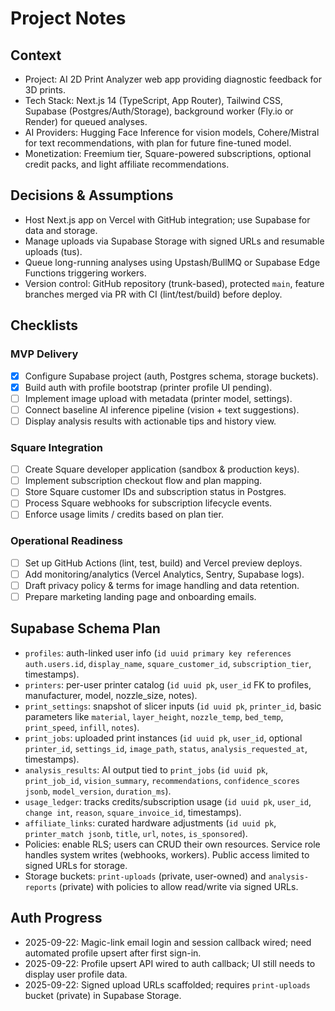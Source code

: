 ﻿# Project Notes

## Context
- Project: AI 2D Print Analyzer web app providing diagnostic feedback for 3D prints.
- Tech Stack: Next.js 14 (TypeScript, App Router), Tailwind CSS, Supabase (Postgres/Auth/Storage), background worker (Fly.io or Render) for queued analyses.
- AI Providers: Hugging Face Inference for vision models, Cohere/Mistral for text recommendations, with plan for future fine-tuned model.
- Monetization: Freemium tier, Square-powered subscriptions, optional credit packs, and light affiliate recommendations.

## Decisions & Assumptions
- Host Next.js app on Vercel with GitHub integration; use Supabase for data and storage.
- Manage uploads via Supabase Storage with signed URLs and resumable uploads (tus).
- Queue long-running analyses using Upstash/BullMQ or Supabase Edge Functions triggering workers.
- Version control: GitHub repository (trunk-based), protected `main`, feature branches merged via PR with CI (lint/test/build) before deploy.

## Checklists

### MVP Delivery
- [x] Configure Supabase project (auth, Postgres schema, storage buckets).
- [x] Build auth with profile bootstrap (printer profile UI pending).
- [ ] Implement image upload with metadata (printer model, settings).
- [ ] Connect baseline AI inference pipeline (vision + text suggestions).
- [ ] Display analysis results with actionable tips and history view.

### Square Integration
- [ ] Create Square developer application (sandbox & production keys).
- [ ] Implement subscription checkout flow and plan mapping.
- [ ] Store Square customer IDs and subscription status in Postgres.
- [ ] Process Square webhooks for subscription lifecycle events.
- [ ] Enforce usage limits / credits based on plan tier.

### Operational Readiness
- [ ] Set up GitHub Actions (lint, test, build) and Vercel preview deploys.
- [ ] Add monitoring/analytics (Vercel Analytics, Sentry, Supabase logs).
- [ ] Draft privacy policy & terms for image handling and data retention.
- [ ] Prepare marketing landing page and onboarding emails.

## Supabase Schema Plan
- `profiles`: auth-linked user info (`id uuid primary key references auth.users.id`, `display_name`, `square_customer_id`, `subscription_tier`, timestamps).
- `printers`: per-user printer catalog (`id uuid pk`, `user_id` FK to profiles, manufacturer, model, nozzle_size, notes).
- `print_settings`: snapshot of slicer inputs (`id uuid pk`, `printer_id`, basic parameters like `material`, `layer_height`, `nozzle_temp`, `bed_temp`, `print_speed`, `infill`, `notes`).
- `print_jobs`: uploaded print instances (`id uuid pk`, `user_id`, optional `printer_id`, `settings_id`, `image_path`, `status`, `analysis_requested_at`, timestamps).
- `analysis_results`: AI output tied to `print_jobs` (`id uuid pk`, `print_job_id`, `vision_summary`, `recommendations`, `confidence_scores jsonb`, `model_version`, `duration_ms`).
- `usage_ledger`: tracks credits/subscription usage (`id uuid pk`, `user_id`, `change int`, `reason`, `square_invoice_id`, timestamps).
- `affiliate_links`: curated hardware adjustments (`id uuid pk`, `printer_match jsonb`, `title`, `url`, `notes`, `is_sponsored`).
- Policies: enable RLS; users can CRUD their own resources. Service role handles system writes (webhooks, workers). Public access limited to signed URLs for storage.
- Storage buckets: `print-uploads` (private, user-owned) and `analysis-reports` (private) with policies to allow read/write via signed URLs.
## Auth Progress
- 2025-09-22: Magic-link email login and session callback wired; need automated profile upsert after first sign-in.
- 2025-09-22: Profile upsert API wired to auth callback; UI still needs to display user profile data.
- 2025-09-22: Signed upload URLs scaffolded; requires `print-uploads` bucket (private) in Supabase Storage.
